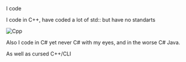 I code

I code in C++, have coded a lot of std:: but have no standarts


![Cpp](https://github.com/user-attachments/assets/a10e9ef3-5a94-4aaf-aeaf-e32e50e5a140)

Also I code in C# yet never C# with my eyes, and in the worse C# Java. 

As well as cursed C++/CLI 
